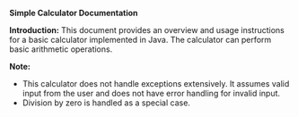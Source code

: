**Simple Calculator Documentation**

**Introduction:**
This document provides an overview and usage instructions for a basic calculator implemented in Java. The calculator can perform basic arithmetic operations.

**Note:** 
- This calculator does not handle exceptions extensively. It assumes valid input from the user and does not have error handling for invalid input.
- Division by zero is handled as a special case.

